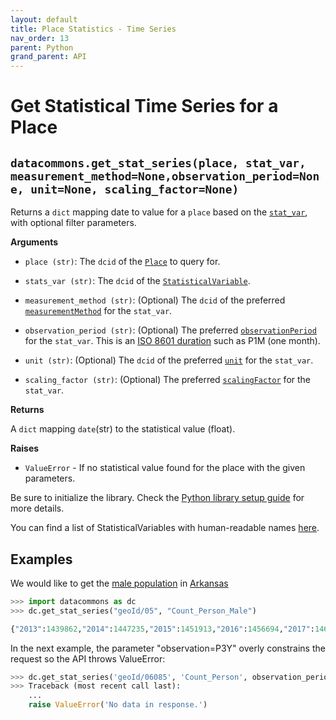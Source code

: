 ```yaml
---
layout: default
title: Place Statistics - Time Series
nav_order: 13
parent: Python
grand_parent: API
---
```


# Get Statistical Time Series for a Place

## `datacommons.get_stat_series(place, stat_var, measurement_method=None,observation_period=None, unit=None, scaling_factor=None)`

Returns a `dict` mapping date to value for a `place` based on the
[`stat_var`](https://datacommons.org/browser/StatisticalVariable), with optional
filter parameters.

**Arguments**

* `place (str)`: The `dcid` of the [`Place`](https://datacommons.org/browser/Place) to query for.

* `stats_var (str)`: The `dcid` of the
  [`StatisticalVariable`](https://datacommons.org/browser/StatisticalVariable).

* `measurement_method (str)`: (Optional) The `dcid` of the preferred [`measurementMethod`](https://datacommons.org/browser/measurementMethod) for the `stat_var`.

* `observation_period (str)`: (Optional) The preferred [`observationPeriod`](https://datacommons.org/browser/observationPeriod) for the `stat_var`. This is an [ISO 8601 duration](https://en.wikipedia.org/wiki/ISO_8601#Durations) such as P1M (one month).

* `unit (str)`: (Optional) The `dcid` of the preferred [`unit`](https://datacommons.org/browser/unit) for the `stat_var`.

* `scaling_factor (str)`: (Optional) The preferred [`scalingFactor`](https://datacommons.org/browser/scalingFactor) for the `stat_var`.

**Returns**

 A `dict` mapping `date`(str) to the statistical value (float).

**Raises**

* `ValueError` - If no statistical value found for the place with the given parameters.

Be sure to initialize the library. Check the [Python library setup guide](/api/python/) for more details.

You can find a list of StatisticalVariables with human-readable names [here](/statistical_variables.html).

## Examples

We would like to get the [male population](https://datacommons.org/browser/Count_Person_Male) in [Arkansas](https://datacommons.org/browser/geoId/05)

```python
>>> import datacommons as dc
>>> dc.get_stat_series("geoId/05", "Count_Person_Male")

{"2013":1439862,"2014":1447235,"2015":1451913,"2016":1456694,"2017":1461651,"2018":1468412,"2011":1421287,"2012":1431252}
```

In the next example, the parameter "observation=P3Y" overly constrains the request so the API
throws ValueError:

```python
>>> dc.get_stat_series('geoId/06085', 'Count_Person', observation_period='P3Y')
>>> Traceback (most recent call last):
    ...
    raise ValueError('No data in response.')
```
